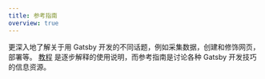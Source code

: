 ```yaml
---
title: 参考指南
overview: true
---
```


更深入地了解关于用 Gatsby 开发的不同话题，例如采集数据，创建和修饰网页，部署等。 [教程](/tutorial/) 是逐步解释的使用说明，而参考指南是讨论各种 Gatsby 开发技巧的信息资源。

<GuideList slug={props.slug} />
